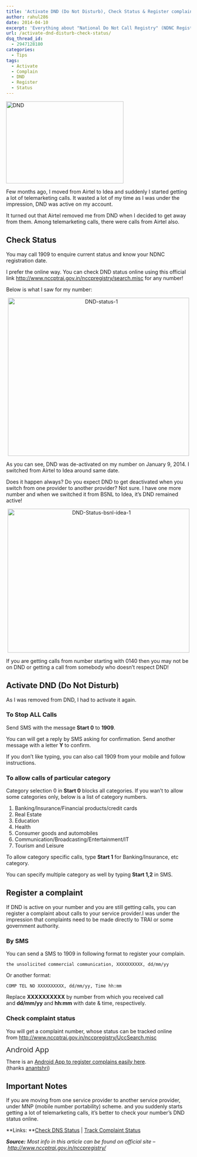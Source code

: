 ```yaml
---
title: 'Activate DND (Do Not Disturb), Check Status & Register complaint'
author: rahul286
date: 2014-04-10
excerpt: 'Everything about "National Do Not Call Registry" (NDNC Registry) including activate DND, check status, register & track complaint against service provider'
url: /activate-dnd-disturb-check-status/
dsq_thread_id:
  - 2947128180
categories:
  - Tips
tags:
  - Activate
  - Complain
  - DND
  - Register
  - Status
---
```

[<img class="size-full wp-image-80265 aligncenter" alt="DND" src="http://cdn.devilsworkshop.org/files/2014/04/DND.png" width="320" height="224" />][1]

Few months ago, I moved from Airtel to Idea and suddenly I started getting a lot of telemarketing calls. It wasted a lot of my time as I was under the impression, DND was active on my account.

It turned out that Airtel removed me from DND when I decided to get away from them. Among telemarketing calls, there were calls from Airtel also.

## Check Status

You may call 1909 to enquire current status and know your NDNC registration date.

I prefer the online way. You can check DND status online using this official link <a href="http://www.nccptrai.gov.in/nccpregistry/search.misc" onclick="_gaq.push(['_trackEvent', 'outbound-article', 'http://www.nccptrai.gov.in/nccpregistry/search.misc', 'http://www.nccptrai.gov.in/nccpregistry/search.misc']);" >http://www.nccptrai.gov.in/nccpregistry/search.misc</a> for any number!

Below is what I saw for my number:

<p style="text-align: center;">
  <img class="size-full wp-image-80258 aligncenter" alt="DND-status-1" src="http://cdn.devilsworkshop.org/files/2014/04/DND-status-1.jpg" width="494" height="432" />
</p>

As you can see, DND was de-activated on my number on January 9, 2014. I switched from Airtel to Idea around same date.

Does it happen always? Do you expect DND to get deactivated when you switch from one provider to another provider? Not sure. I have one more number and when we switched it from BSNL to Idea, it&#8217;s DND remained active!

<p style="text-align: center;">
  <img class="size-full wp-image-80259 aligncenter" alt="DND-Status-bsnl-idea-1" src="http://cdn.devilsworkshop.org/files/2014/04/DND-Status-bsnl-idea-1.jpg" width="496" height="393" />
</p>

If you are getting calls from number starting with 0140 then you may not be on DND or getting a call from somebody who doesn&#8217;t respect DND!

## Activate DND (Do Not Disturb)

As I was removed from DND, I had to activate it again.

### To Stop ALL Calls

Send SMS with the message **Start 0** to **1909**.

You can will get a reply by SMS asking for confirmation. Send another message with a letter **Y** to confirm.

If you don&#8217;t like typing, you can also call 1909 from your mobile and follow instructions.

### To allow calls of particular category

Category selection 0 in **Start 0** blocks all categories. If you wan&#8217;t to allow some categories only, below is a list of category numbers.

  1. Banking/Insurance/Financial products/credit cards
  2. Real Estate
  3. Education
  4. Health
  5. Consumer goods and automobiles
  6. Communication/Broadcasting/Entertainment/IT
  7. Tourism and Leisure

To allow category specific calls, type **Start 1** for Banking/Insurance, etc category.

You can specify multiple category as well by typing **Start 1,2** in SMS.

## Register a complaint

If DND is active on your number and you are still getting calls, you can register a complaint about calls to your service provider.I was under the impression that complaints need to be made directly to TRAI or some government authority.

### By SMS

You can send a SMS to 1909 in following format to register your complain.

<pre><code class="no-highlight">the unsolicited commercial communication, XXXXXXXXXX, dd/mm/yy</code></pre>

Or another format:

<pre><code class="no-highlight">COMP TEL NO XXXXXXXXXX, dd/mm/yy, Time hh:mm</code></pre>

Replace **XXXXXXXXXX** by number from which you received call and **dd/mm/yy** and **hh:mm** with date & time, respectively.

### Check complaint status

You will get a complaint number, whose status can be tracked online from <a href="http://www.nccptrai.gov.in/nccpregistry/UccSearch.misc" onclick="_gaq.push(['_trackEvent', 'outbound-article', 'http://www.nccptrai.gov.in/nccpregistry/UccSearch.misc', 'http://www.nccptrai.gov.in/nccpregistry/UccSearch.misc']);" >http://www.nccptrai.gov.in/nccpregistry/UccSearch.misc</a>

<span style="font-family: 'Open Sans', Arial, sans-serif; font-size: 1.4286em; line-height: 1.05em;">Android App</span>

There is an <a href="https://play.google.com/store/apps/details?id=com.deepakj.smspam" onclick="_gaq.push(['_trackEvent', 'outbound-article', 'https://play.google.com/store/apps/details?id=com.deepakj.smspam', 'Android App to register complains easily here']);" >Android App to register complains easily here</a>. (thanks <a href="http://anantshri.info" onclick="_gaq.push(['_trackEvent', 'outbound-article', 'http://anantshri.info', 'anantshri']);" >anantshri</a>)

## Important Notes

If you are moving from one service provider to another service provider, under MNP (mobile number portability) scheme. and you suddenly starts getting a lot of telemarketing calls, it&#8217;s better to check your number&#8217;s DND status online.

**Links: **<a href="http://www.nccptrai.gov.in/nccpregistry/search.misc" onclick="_gaq.push(['_trackEvent', 'outbound-article', 'http://www.nccptrai.gov.in/nccpregistry/search.misc', 'Check DNS Status']);" >Check DNS Status</a> | <a href="http://www.nccptrai.gov.in/nccpregistry/UccSearch.misc" onclick="_gaq.push(['_trackEvent', 'outbound-article', 'http://www.nccptrai.gov.in/nccpregistry/UccSearch.misc', 'Track Complaint Status']);" >Track Complaint Status</a>

***Source:** Most info in this article can be found on official site &#8211; <a href="http://www.nccptrai.gov.in/nccpregistry/" onclick="_gaq.push(['_trackEvent', 'outbound-article', 'http://www.nccptrai.gov.in/nccpregistry/', 'http://www.nccptrai.gov.in/nccpregistry/']);" >http://www.nccptrai.gov.in/nccpregistry/</a>*

 [1]: http://cdn.devilsworkshop.org/files/2014/04/DND.png
